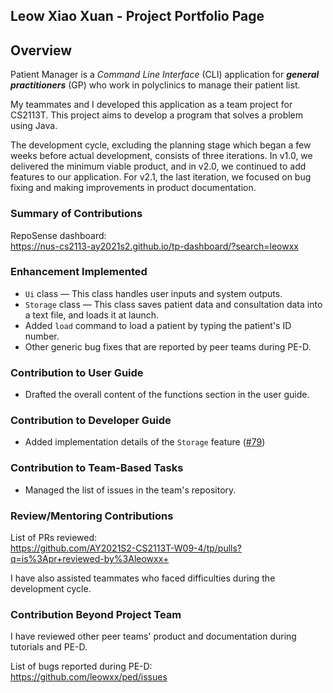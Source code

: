 ## Leow Xiao Xuan - Project Portfolio Page

## Overview

Patient Manager is a _Command Line Interface_ (CLI) application for **_general practitioners_** (GP)
who work in polyclinics to manage their patient list.

My teammates and I developed this application as a team project for CS2113T. This project
aims to develop a program that solves a problem using Java.

The development cycle, excluding the planning stage which began a few weeks before actual development, consists
of three iterations. In v1.0, we delivered the minimum viable product, and in v2.0, we continued to add features to our
application. For v2.1, the last iteration, we focused on bug fixing and making improvements in product documentation.

### Summary of Contributions

RepoSense dashboard: \
https://nus-cs2113-ay2021s2.github.io/tp-dashboard/?search=leowxx

### Enhancement Implemented

* `Ui` class — This class handles user inputs and system outputs.
* `Storage` class — This class saves patient data and consultation data into a text file, and
  loads it at launch.
* Added `load` command to load a patient by typing the patient's ID number.
* Other generic bug fixes that are reported by peer teams during PE-D.

### Contribution to User Guide

* Drafted the overall content of the functions section in the user guide.

### Contribution to Developer Guide

* Added implementation details of the `Storage` feature ([\#79](https://github.com/AY2021S2-CS2113T-W09-4/tp/pull/79))

### Contribution to Team-Based Tasks

* Managed the list of issues in the team's repository.

### Review/Mentoring Contributions

List of PRs reviewed: \
https://github.com/AY2021S2-CS2113T-W09-4/tp/pulls?q=is%3Apr+reviewed-by%3Aleowxx+

I have also assisted teammates who faced difficulties during the development cycle.

### Contribution Beyond Project Team

I have reviewed other peer teams' product and documentation during tutorials and PE-D.

List of bugs reported during PE-D: \
https://github.com/leowxx/ped/issues